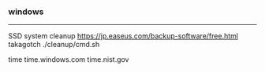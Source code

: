 ### windows
---

SSD system cleanup
https://jp.easeus.com/backup-software/free.html
takagotch ./cleanup/cmd.sh

time
time.windows.com
time.nist.gov


```
```

```
```

```
```

